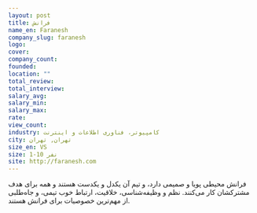 ```yaml
---
layout: post
title: فرانش
name_en: Faranesh
company_slug: faranesh
logo: 
cover: 
company_count:
founded:
location: ""
total_review: 
total_interview: 
salary_avg: 
salary_min: 
salary_max: 
rate: 
view_count: 
industry: کامپیوتر، فناوری اطلاعات و اینترنت
city: تهران, تهران
size_en: VS
size: 1-10 نفر
site: http://faranesh.com
---
```


فرانش محیطی پویا و صمیمی دارد، و تیم آن یکدل و یکدست هستند و همه برای هدف مشترکشان کار می‌کنند.  نظم و وظیفه‌شناسی، خلاقیت، ارتباط خوب تیمی، و جاه‌طلبی از مهم‌ترین خصوصیات برای فرانش هستند.
